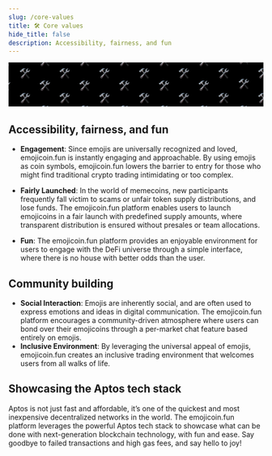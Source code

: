 ```yaml
---
slug: /core-values
title: 🛠️ Core values
hide_title: false
description: Accessibility, fairness, and fun
---
```


<!---
cspell:word memecoins
cspell:word presales
-->

![build](./build-banner.png "build")

## Accessibility, fairness, and fun

- **Engagement**: Since emojis are universally recognized and loved,
  emojicoin.fun is instantly engaging and approachable. By using emojis as coin
  symbols, emojicoin.fun lowers the barrier to entry for those who might find
  traditional crypto trading intimidating or too complex.

- **Fairly Launched**: In the world of memecoins, new participants frequently
  fall victim to scams or unfair token supply distributions, and lose funds.
  The emojicoin.fun platform enables users to launch emojicoins in a fair launch
  with predefined supply amounts, where transparent distribution is ensured
  without presales or team allocations.

- **Fun**: The emojicoin.fun platform provides an enjoyable environment for
  users to engage with the DeFi universe through a simple interface, where there
  is no house with better odds than the user.

## Community building

- **Social Interaction**: Emojis are inherently social, and are often used to
  express emotions and ideas in digital communication. The emojicoin.fun
  platform encourages a community-driven atmosphere where users can bond over
  their emojicoins through a per-market chat feature based entirely on emojis.
- **Inclusive Environment**: By leveraging the universal appeal of emojis,
  emojicoin.fun creates an inclusive trading environment that welcomes users
  from all walks of life.

## Showcasing the Aptos tech stack

Aptos is not just fast and affordable, it’s one of the quickest and most
inexpensive decentralized networks in the world. The emojicoin.fun platform
leverages the powerful Aptos tech stack to showcase what can be done with
next-generation blockchain technology, with fun and ease. Say goodbye to failed
transactions and high gas fees, and say hello to joy!
